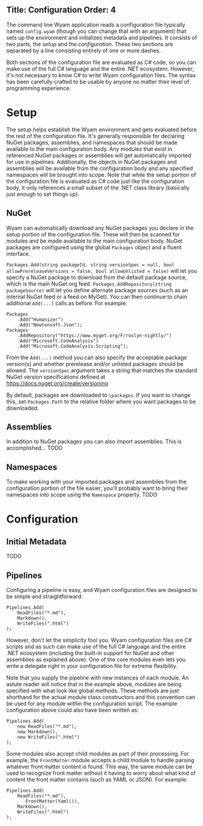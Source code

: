 Title: Configuration
Order: 4
---
The command line Wyam application reads a configuration file typically named `config.wyam` (though you can change that with an argument) that sets up the environment and initializes metadata and pipelines. It consists of two parts, the *setup* and the *configuration*. These two sections are separated by a line consisting entirely of one or more dashes.

Both sections of the configuration file are evaluated as C# code, so you can make use of the full C# language and the entire .NET ecosystem. However, it's not necessary to know C# to write Wyam configuration files. The syntax has been carefully crafted to be usable by anyone no matter their level of programming experience.

# Setup

The setup helps establish the Wyam environment and gets evaluated before the rest of the configuration file. It's generally responsible for declaring NuGet packages, assemblies, and namespaces that should be made available to the main configuration body. Any modules that exist in referenced NuGet packages or assemblies will get automatically imported for use in pipelines. Additionally, the objects in NuGet packages and assemblies will be available from the configuration body and any specified namespaces will be brought into scope. Note that while the setup portion of the configuration file is evaluated as C# code just like the configuration body, it only references a small subset of the .NET class library (basically just enough to set things up).

## NuGet

Wyam can automatically download any NuGet packages you declare in the setup portion of the configuration file. These will then be scanned for modules and be made available to the main configuration body. NuGet packages are configured using the global `Packages` object and a fluent interface.

`Packages.Add(string packageId, string versionSpec = null, bool allowPrereleaseVersions = false, bool allowUnlisted = false)` will let you specify a NuGet package to download from the default package source, which is the main NuGet.org feed. `Packages.AddRepository(string packageSource)` will let you define alternate package sources (such as an internal NuGet feed or a feed on MyGet). You can then continue to chain additional `Add(...)` calls as before. For example:

```
Packages
    .Add("Humanizer")
    .Add("Newtonsoft.Json");
Packages
    .AddRepository("https://www.myget.org/F/roslyn-nightly/")
    .Add("Microsoft.CodeAnalysis")
    .Add("Microsoft.CodeAnalysis.Scripting");
```

From the `Add(...)` method you can also specify the acceptable package version(s) and whether prerelease and/or unlisted packages should be allowed. The `versionSpec` argument takes a string that matches the standard NuGet version specifications defined at https://docs.nuget.org/create/versioning

By default, packages are downloaded to `\packages`. If you want to change this, set `Packages.Path` to the relative folder where you want packages to be downloaded.

## Assemblies

In addition to NuGet packages you can also import assemblies. This is accomplished... TODO

## Namespaces

To make working with your imported packages and assemblies from the configuration portion of the file easier, you'll probably want to bring their namespaces into scope using the `Namespace` property. TODO

# Configuration

## Initial Metadata

TODO

## Pipelines

Configuring a pipeline is easy, and Wyam configuration files are designed to be simple and straightforward:
```
Pipelines.Add(
	ReadFiles("*.md"),
	Markdown(),
	WriteFiles(".html")
);
```

However, don't let the simplicity fool you. Wyam configuration files are C# scripts and as such can make use of the full C# language and the entire .NET ecosystem (including the built-in support for NuGet and other assemblies as explained above). One of the core modules even lets you write a delegate right in your configuration file for extreme flexibility.

Note that you supply the pipeline with new instances of each module. An astute reader will notice that in the example above, modules are being specified with what look like global methods. These methods are just shorthand for the actual module class constructors and this convention can be used for any module within the configuration script. The example configuration above could also have been written as:
```
Pipelines.Add(
	new ReadFiles("*.md"),
	new Markdown(),
	new WriteFiles(".html")
);
```

Some modules also accept child modules as part of their processing. For example, the `FrontMatter` module accepts a child module to handle parsing whatever front matter content is found. This way, the same module can be used to recognize front matter without it having to worry about what kind of content the front matter contains (such as YAML or JSON). For example:

```
Pipelines.Add(
	ReadFiles("*.md"),
       FrontMatter(Yaml()),
	Markdown(),
	WriteFiles(".html")
);
```
